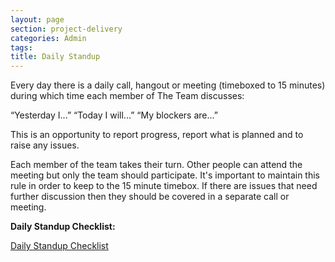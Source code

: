 ```yaml
---
layout: page
section: project-delivery
categories: Admin
tags:
title: Daily Standup
---
```


Every day there is a daily call, hangout or meeting (timeboxed to 15 minutes) during which time each member of The Team discusses:

“Yesterday I...”
“Today I will...”
“My blockers are...”

This is an opportunity to report progress, report what is planned and to raise any issues.

Each member of the team takes their turn. Other people can attend the meeting but only the team should participate. It's important to maintain this rule in order to keep to the 15 minute timebox. If there are issues that need further discussion then they should be covered in a separate call or meeting.

**Daily Standup Checklist:**

<a href="../daily-standup-checklist">Daily Standup Checklist</a>